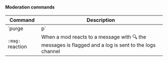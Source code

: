 #### Moderation commands

| Command | Description |
|---------|-------------|
| `purge | p` | Deletes the specified number of message from the current channel. |
| `:mag:` reaction | When a mod reacts to a message with :mag: the messages is flagged and a log is sent to the logs channel |